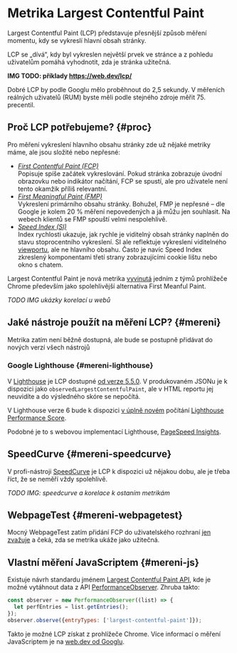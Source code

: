 # Metrika Largest Contentful Paint

Largest Contentful Paint (LCP) představuje přesnější způsob měření momentu, kdy se vykreslí hlavní obsah stránky.

LCP se „dívá“, kdy byl vykreslen největší prvek ve stránce a z pohledu uživatelům pomáhá vyhodnotit, zda je stránka užitečná.

**IMG TODO: příklady https://web.dev/lcp/**

Dobré LCP by podle Googlu mělo proběhnout do 2,5 sekundy. V měřeních reálných uživatelů (RUM) byste měli podle stejného zdroje měřit 75. precentil.

## Proč LCP potřebujeme? {#proc}

Pro měření vykreslení hlavního obsahu stránky zde už nějaké metriky máme, ale jsou složité nebo nepřesné:

- *[First Contentful Paint (FCP)](metrika-fcp.md)*  
  Popisuje spíše začátek vykreslování. Pokud stránka zobrazuje úvodní obrazovku nebo indikátor načítání, FCP se spustí, ale pro uživatele není tento okamžik  příliš relevantní.
- *[First Meaningful Paint (FMP)](metrika-fmp.md)*  
  Vykreslení primárního obsahu stránky. Bohužel, FMP je nepřesné – dle Google je kolem 20 % měření nepovedených a já můžu jen souhlasit. Na webech klientů se FMP spouští velmi nespolehlivě.
- *[Speed Index (SI)](speedindex.md)*  
  Index rychlosti ukazuje, jak rychle je viditelný obsah stránky naplněn do stavu stoprocentního vykreslení. SI ale reflektuje vykreslení viditelného [viewportu](viewport.md), ale ne hlavního obsahu. Často je navíc Speed Index zkreslený komponentami třetí strany zobrazujícími cookie lištu nebo okno s chatem.

Largest Contentful Paint je nová metrika [vyvinutá](https://calendar.perfplanet.com/2019/developing-the-largest-contentful-paint-metric/) jedním z týmů prohlížeče Chrome především jako spolehlivější alternativa First Meanful Paint.

*TODO IMG ukázky korelací u webů*

## Jaké nástroje použít na měření LCP? {#mereni}

Metrika zatím není běžně dostupná, ale bude se postupně přidávat do nových verzí všech nástrojů

### Google Lighthouse {#mereni-lighthouse}

V [Lighthouse](lighthouse.md) je LCP dostupné [od verze 5.5.0](https://github.com/GoogleChrome/lighthouse/releases/tag/v5.5.0). V produkovaném JSONu je k dispozici jako `observedLargestContentfulPaint`, ale v HTML reportu jej neuvidíte a do výsledného skóre se nepočítá.

V Lighthouse verze 6 bude k dispozici [v úplně novém](https://wpo.plus/performance/google-lighthouse-score-weighting/) počítání [Lighthouse Performance Score](metrika-lps.md).

Podobné je to s webovou implementací Lighthouse, [PageSpeed Insights](pagespeed-insights.md).

## SpeedCurve {#mereni-speedcurve}

V profi-nástroji [SpeedCurve](speedcurve.md) je LCP k dispozici už nějakou dobu, ale je třeba říct, že se neměří vždy spolehlivě.

*TODO IMG: speedcurve a korelace k ostaním metrikám*

## WebpageTest {#mereni-webpagetest}

Mocný WebpageTest zatím přidání FCP do uživatelského rozhraní [jen zvažuje](https://github.com/WPO-Foundation/webpagetest/issues/1315) a čeká, zda se metrika ukáže jako užitečná.

## Vlastní měření JavaScriptem {#mereni-js}

Existuje návrh standardu jménem [Largest Contentful Paint API](https://wicg.github.io/largest-contentful-paint/), kde je možné vytáhnout data z API [PerformanceObserver](https://developer.mozilla.org/en-US/docs/Web/API/PerformanceObserver). Zhruba takto:

```js
const observer = new PerformanceObserver((list) => {
  let perfEntries = list.getEntries();
});
observer.observe({entryTypes: ['largest-contentful-paint']});
```

Takto je možné LCP získat z prohlížeče Chrome. Více informací o měření JavaScriptem je na [web.dev od Googlu](https://web.dev/lcp/#measure-lcp-in-javascript).

<!-- TODO

* jak se měří?
    * měření je specifikováno v Largest Contentful Paint API, zatím se kouká na největší z těchto prvků
        * Blokové prvky obsahující textové uzly nebo jiné podřízené textové prvky.
        * Obrázky (<img> elementy nebo <image> elementy uvnitř <svg> elementu)
        * <video> prvky (používá se plakát)
        * Prvek s obrázkem na pozadí načteným pomocí url() v CSS (na rozdíl od barevných přechodů)
        * všimněte si, že podle všeho se zatím neměří např. prvky <svg>, <canvas> nebo <audio>
    * prohlížeč kouká do PerformanceEntry na typ události largest-contentful-paint
    * ty na stránce postupně přibývají, protože… 
        * přibývají nové prvky, 
        * čeká se na stažení obrázků, webfontů, 
        * do viewportu můžete pomocí JS přidat nebo odebrat prvek
    * přestává se měřit, jakmile uživatel interaguje se stránkkou (tapnutím, myší, klávesnicí, scrollem)
    * pro potřeby měření se bere vždy poslední reportovaný largest-contentful-paint z PerformanceEntry 
    * Poznámka: Pokud uživatel otevře stránku na kartě na pozadí, je možné, že FCP se nestane, dokud uživatel na záložku znovu neotevře.
    * Pozor na obrázky servírované z jiné domény, hlavička Timing-Allow-Origin
        * Z bezpečnostních důvodů není časové razítko vykreslování vystaveno pro cross-origin obrázky.
        * Místo momentu vykreslení dostane prohlížeč informaci o jejich stažení, což může zkreslovat měření.
        * Doporučuje se nastavit hlavičku Timing-Allow-Origin  

 -->
